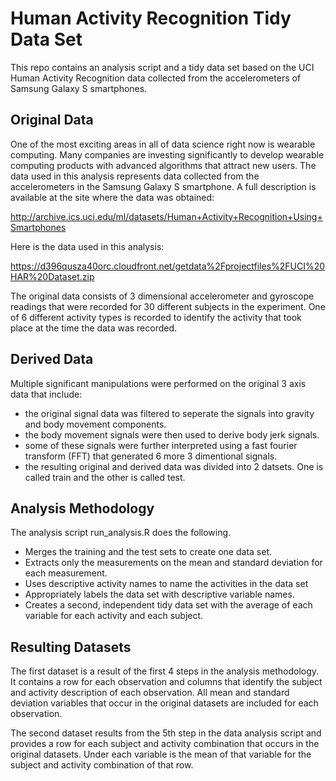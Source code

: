 Human Activity Recognition Tidy Data Set
=============

This repo contains an analysis script and a tidy data set based on the UCI 
Human Activity Recognition data collected from the accelerometers of Samsung
Galaxy S smartphones.

Original Data
-------------
One of the most exciting areas in all of data science right now is wearable computing. Many companies are investing significantly to develop wearable computing products with advanced algorithms that attract new users. The data used in this analysis represents data collected from the accelerometers in the Samsung Galaxy S smartphone. A full description is available at the site where the data was obtained:

http://archive.ics.uci.edu/ml/datasets/Human+Activity+Recognition+Using+Smartphones

Here is the data used in this analysis:

https://d396qusza40orc.cloudfront.net/getdata%2Fprojectfiles%2FUCI%20HAR%20Dataset.zip

The original data consists of 3 dimensional accelerometer and gyroscope readings that were recorded for 30 different subjects in the experiment. One of 6 different activity types is recorded to identify the activity that took place at the time the data was recorded.


Derived Data
-------------
Multiple significant manipulations were performed on the original 3 axis data that include:
- the original signal data was filtered to seperate the signals into gravity and body movement components.
- the body movement signals were then used to derive body jerk signals.
- some of these signals were further interpreted using a fast fourier transform (FFT) that generated 6 more 3 dimentional signals.
- the resulting original and derived data was divided into 2 datsets. One is called train and the other is called test.


Analysis Methodology
-------------
The analysis script run_analysis.R does the following. 

- Merges the training and the test sets to create one data set.
- Extracts only the measurements on the mean and standard deviation for each measurement. 
- Uses descriptive activity names to name the activities in the data set
- Appropriately labels the data set with descriptive variable names. 
- Creates a second, independent tidy data set with the average of each variable for each activity and each subject. 


Resulting Datasets
-------------
The first dataset is a result of the first 4 steps in the analysis methodology. It contains a row for each observation and columns that identify the subject and activity description of each observation. All mean and standard deviation variables that occur in the original datasets are included for each observation.

The second dataset results from the 5th step in the data analysis script and provides a row for each subject and activity combination that occurs in the original datasets. Under each variable is the mean of that variable for the subject and activity combination of that row.
